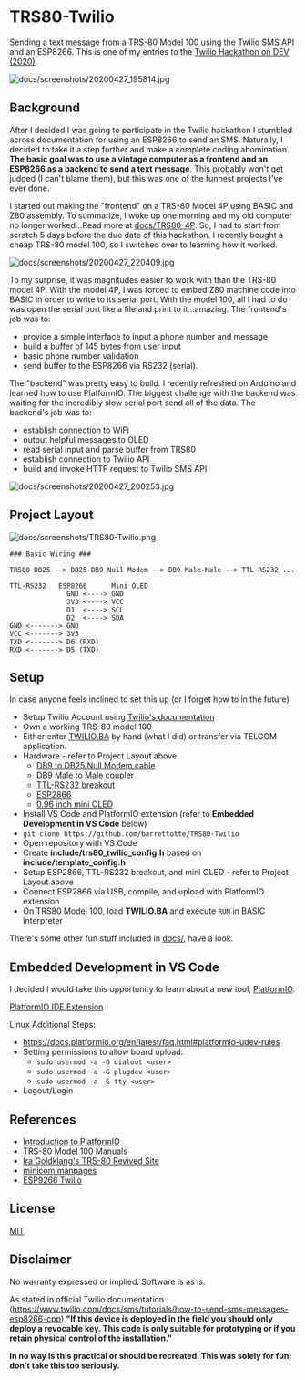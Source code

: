 # TRS80-Twilio


Sending a text message from a TRS-80 Model 100 using the Twilio SMS API and an ESP8266.
This is one of my entries to the [Twilio Hackathon on DEV (2020)](https://dev.to/devteam/announcing-the-twilio-hackathon-on-dev-2lh8).


![docs/screenshots/20200427_195814.jpg](docs/screenshots/20200427_195814.jpg)


## Background
After I decided I was going to participate in the Twilio hackathon I stumbled across documentation for using an ESP8266 to send an SMS. Naturally, I decided to take it a step further and make a complete coding abomination.
**The basic goal was to use a vintage computer as a frontend and an ESP8266 as a backend to send a text message**.
This probably won't get judged (I can't blame them), but this was one of the funnest projects I've ever done.

I started out making the "frontend" on a TRS-80 Model 4P using BASIC and Z80 assembly.
To summarize, I woke up one morning and my old computer no longer worked...Read more at [docs/TRS80-4P](docs/TRS80-4P).
So, I had to start from scratch 5 days before the due date of this hackathon.
I recently bought a cheap TRS-80 model 100, so I switched over to learning how it worked.


![docs/screenshots/20200427_220409.jpg](docs/screenshots/20200427_220409.jpg)


To my surprise, it was magnitudes easier to work with than the TRS-80 model 4P.
With the model 4P, I was forced to embed Z80 machine code into BASIC in order to write to its serial port.
With the model 100, all I had to do was open the serial port like a file and print to it...amazing.
The frontend's job was to:
* provide a simple interface to input a phone number and message
* build a buffer of 145 bytes from user input
* basic phone number validation
* send buffer to the ESP8266 via RS232 (serial).

The "backend" was pretty easy to build. I recently refreshed on Arduino and learned how to use PlatformIO.
The biggest challenge with the backend was waiting for the incredibly slow serial port send all of the data.
The backend's job was to:
* establish connection to WiFi
* output helpful messages to OLED
* read serial input and parse buffer from TRS80
* establish connection to Twilio API
* build and invoke HTTP request to Twilio SMS API


![docs/screenshots/20200427_200253.jpg](docs/screenshots/20200427_200253.jpg)


## Project Layout
![docs/screenshots/TRS80-Twilio.png](docs/screenshots/TRS80-Twilio.png)

```
### Basic Wiring ###

TRS80 DB25 --> DB25-DB9 Null Modem --> DB9 Male-Male --> TTL-RS232 ...

TTL-RS232   ESP8266      Mini OLED
              GND <----> GND
              3V3 <----> VCC
              D1  <----> SCL
              D2  <----> SDA
GND <-------> GND
VCC <-------> 3V3
TXD <-------> D6 (RXD)
RXD <-------> D5 (TXD)
```


## Setup
In case anyone feels inclined to set this up (or I forget how to in the future)

* Setup Twilio Account using [Twilio's documentation](https://www.twilio.com/docs/usage/tutorials/how-to-use-your-free-trial-account)
* Own a working TRS-80 model 100
* Either enter [TWILIO.BA](TWILIO.BA) by hand (what I did) or transfer via TELCOM application.
* Hardware - refer to Project Layout above
  * [DB9 to DB25 Null Modem cable](https://www.amazon.com/StarTech-com-Cross-Wired-Serial-Modem/dp/B00066HL50/ref=sr_1_4?dchild=1)
  * [DB9 Male to Male coupler](https://www.amazon.com/gp/product/B07DMWGNTF/ref=ppx_yo_dt_b_search_asin_title?ie=UTF8&psc=1)
  * [TTL-RS232 breakout](https://www.amazon.com/gp/product/B07Z5Y1WKX/ref=ppx_yo_dt_b_search_asin_title?ie=UTF8&psc=1)
  * [ESP2866](https://www.amazon.com/KeeYees-Internet-Development-Wireless-Compatible/dp/B07HF44GBT/ref=sr_1_3?dchild=1)
  * [0.96 inch mini OLED](https://www.amazon.com/DIYmall-Serial-128x64-Display-Arduino/dp/B00O2KDQBE)
* Install VS Code and PlatformIO extension (refer to **Embedded Development in VS Code** below)
* ```git clone https://github.com/barrettotte/TRS80-Twilio```
* Open repository with VS Code
* Create **include/trs80_twilio_config.h** based on **include/template_config.h**
* Setup ESP2866, TTL-RS232 breakout, and mini OLED - refer to Project Layout above
* Connect ESP2866 via USB, compile, and upload with PlatformIO extension
* On TRS80 Model 100, load **TWILIO.BA** and execute ```RUN``` in BASIC interpreter

There's some other fun stuff included in [docs/](docs/), have a look.


## Embedded Development in VS Code
I decided I would take this opportunity to learn about a new tool, [PlatformIO](https://platformio.org/).

[PlatformIO IDE Extension](https://marketplace.visualstudio.com/items?itemName=platformio.platformio-ide)

Linux Additional Steps:
* https://docs.platformio.org/en/latest/faq.html#platformio-udev-rules
* Setting permissions to allow board upload:
  * ```sudo usermod -a -G dialout <user>```
  * ```sudo usermod -a -G plugdev <user>```
  * ```sudo usermod -a -G tty <user>```
* Logout/Login


## References
* [Introduction to PlatformIO](https://www.youtube.com/watch?v=0poh_2rBq7E)
* [TRS-80 Model 100 Manuals](http://www.classiccmp.org/dunfield/kyocera/index.htm)
* [Ira Goldklang's TRS-80 Revived Site](http://www.trs-80.com/wordpress/)
* [minicom manpages](https://manpages.ubuntu.com/manpages/trusty/man1/minicom.1.html)
* [ESP9266 Twilio](https://www.twilio.com/docs/sms/tutorials/how-to-send-sms-messages-esp8266-cpp)


## License
[MIT](http://www.opensource.org/licenses/mit-license.html)


## Disclaimer
No warranty expressed or implied. Software is as is.

As stated in official Twilio documentation (https://www.twilio.com/docs/sms/tutorials/how-to-send-sms-messages-esp8266-cpp)
**"If this device is deployed in the field you should only deploy a revocable key. This code is only suitable for prototyping or if you retain physical control of the installation."**

**In no way is this practical or should be recreated. This was solely for fun; don't take this too seriously.**
